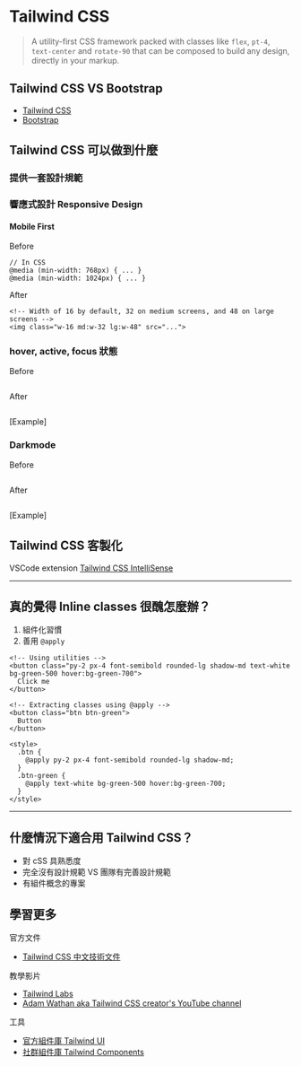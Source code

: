 # Tailwind CSS

> A utility-first CSS framework packed with classes like `flex`, `pt-4`, `text-center` and `rotate-90` that can be composed to build any design, directly in your markup.


## Tailwind CSS VS Bootstrap

* [Tailwind CSS](https://tailwindcss.com/docs)
* [Bootstrap](https://getbootstrap.com/docs/5.0/getting-started/introduction/)

## Tailwind CSS 可以做到什麼

### 提供一套設計規範

### 響應式設計 Responsive Design

#### Mobile First

Before
```
// In CSS
@media (min-width: 768px) { ... }
@media (min-width: 1024px) { ... }
```

After
```
<!-- Width of 16 by default, 32 on medium screens, and 48 on large screens -->
<img class="w-16 md:w-32 lg:w-48" src="...">
```

### hover, active, focus 狀態

Before
```
```

After
```
```

[Example]

### Darkmode

Before
```
```

After
```
```

[Example]

## Tailwind CSS 客製化

VSCode extension
[Tailwind CSS IntelliSense](https://marketplace.visualstudio.com/items?itemName=bradlc.vscode-tailwindcss)


---
## 真的覺得 Inline classes 很醜怎麼辦？

1. 組件化習慣
2. 善用 `@apply`

```
<!-- Using utilities -->
<button class="py-2 px-4 font-semibold rounded-lg shadow-md text-white bg-green-500 hover:bg-green-700">
  Click me
</button>

<!-- Extracting classes using @apply -->
<button class="btn btn-green">
  Button
</button>

<style>
  .btn {
    @apply py-2 px-4 font-semibold rounded-lg shadow-md;
  }
  .btn-green {
    @apply text-white bg-green-500 hover:bg-green-700;
  }
</style>
```
--- 
## 什麼情況下適合用 Tailwind CSS？

* 對 cSS 具熟悉度
* 完全沒有設計規範 VS 團隊有完善設計規範
* 有組件概念的專案

## 學習更多

官方文件
* [Tailwind CSS 中文技術文件](https://www.tailwindcss.cn/docs)

教學影片
* [Tailwind Labs](https://www.youtube.com/c/TailwindLabs/videos)
* [Adam Wathan aka Tailwind CSS creator's YouTube channel](https://www.youtube.com/c/AdamWathan/videos)

工具
* [官方組件庫 Tailwind UI](https://tailwindui.com/)
* [社群組件庫 Tailwind Components](https://tailwindcomponents.com/components)
